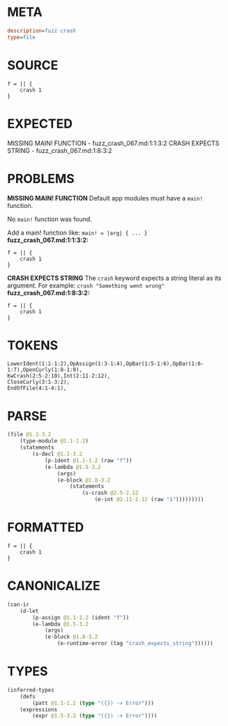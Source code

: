 # META
~~~ini
description=fuzz crash
type=file
~~~
# SOURCE
~~~roc
f = || {
    crash 1
}
~~~
# EXPECTED
MISSING MAIN! FUNCTION - fuzz_crash_067.md:1:1:3:2
CRASH EXPECTS STRING - fuzz_crash_067.md:1:8:3:2
# PROBLEMS
**MISSING MAIN! FUNCTION**
Default app modules must have a `main!` function.

No `main!` function was found.

Add a main! function like:
`main! = |arg| { ... }`
**fuzz_crash_067.md:1:1:3:2:**
```roc
f = || {
    crash 1
}
```


**CRASH EXPECTS STRING**
The `crash` keyword expects a string literal as its argument.
For example: `crash "Something went wrong"`
**fuzz_crash_067.md:1:8:3:2:**
```roc
f = || {
    crash 1
}
```


# TOKENS
~~~zig
LowerIdent(1:1-1:2),OpAssign(1:3-1:4),OpBar(1:5-1:6),OpBar(1:6-1:7),OpenCurly(1:8-1:9),
KwCrash(2:5-2:10),Int(2:11-2:12),
CloseCurly(3:1-3:2),
EndOfFile(4:1-4:1),
~~~
# PARSE
~~~clojure
(file @1.1-3.2
	(type-module @1.1-1.2)
	(statements
		(s-decl @1.1-3.2
			(p-ident @1.1-1.2 (raw "f"))
			(e-lambda @1.5-3.2
				(args)
				(e-block @1.8-3.2
					(statements
						(s-crash @2.5-2.12
							(e-int @2.11-2.12 (raw "1")))))))))
~~~
# FORMATTED
~~~roc
f = || {
	crash 1
}
~~~
# CANONICALIZE
~~~clojure
(can-ir
	(d-let
		(p-assign @1.1-1.2 (ident "f"))
		(e-lambda @1.5-3.2
			(args)
			(e-block @1.8-3.2
				(e-runtime-error (tag "crash_expects_string"))))))
~~~
# TYPES
~~~clojure
(inferred-types
	(defs
		(patt @1.1-1.2 (type "({}) -> Error")))
	(expressions
		(expr @1.5-3.2 (type "({}) -> Error"))))
~~~
